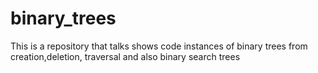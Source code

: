 # binary_trees
This is a repository that talks shows code instances of binary trees from creation,deletion, traversal and also binary search trees 
